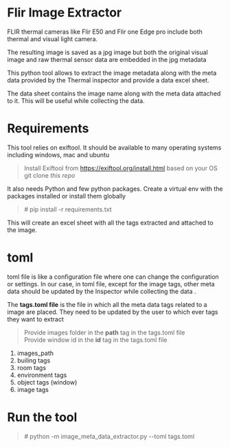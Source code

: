 
# Flir Image Extractor

FLIR thermal cameras like Flir E50 and Flir one Edge pro include both thermal and visual light
camera.

The resulting image is saved as a jpg image but both the original visual image and 
raw thermal sensor data are embedded in the jpg metadata

This python tool allows to extract the image metadata along with the meta data 
provided by the Thermal inspector and provide a data excel sheet.

The data sheet contains the image name along with the meta data attached to it.
This will be useful while collecting the data.
# Requirements
This tool relies on exiftool. It should be available to many operating systems including windows, mac and ubuntu

> Install Exiftool from https://exiftool.org/install.html based on your OS \
> git clone *this repo* 

It also needs Python and few python packages. Create a virtual env with the packages installed or install them globally 

> *#* pip install -r requirements.txt

This will create an excel sheet with all the tags extracted and attached to the image.

# toml 
toml file is like a configuration file where one can change the configuration or settings. In our case, in toml file, except for the image tags, other meta data should be updated by the Inspector while collecting the data .

The **tags.toml file** is the file in which all the meta data tags related to a image are placed. They need to be updated by the user to which ever tags they want to extract 
> Provide images folder in the **path** tag in the tags.toml file \
> Provide window id in the **id** tag in the tags.toml file
1. images_path
2. builing tags
3. room tags
4. environment tags
5. object tags (window)
6. image tags

# Run the tool
> *#* python -m image_meta_data_extractor.py --toml tags.toml
